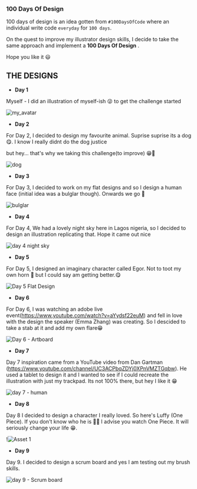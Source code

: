 ### 100 Days Of Design

100 days of design is an idea gotten from `#100DaysOfCode`  where an individual write code `everyday`  for `100 days`.

On the quest to improve my illustrator design skills, I decide to take the same approach and implement a __100 Days Of Design__ .

Hope you like it 😃

## THE DESIGNS

* **Day 1**

Myself - I did an illustration of myself-ish 😜 to get the challenge started

![my_avatar](https://user-images.githubusercontent.com/28215750/53978310-33bd4b00-410b-11e9-8ffc-61be364de173.png)

* **Day 2**

For Day 2, I decided to design my favourite animal. Suprise suprise its a dog 😋. I know I really didnt do the dog justice

but hey... that's why we taking this challenge(to improve) 😁💪

![dog](https://user-images.githubusercontent.com/28215750/54058499-406a9d80-41f6-11e9-8258-b0273238f028.png)

* **Day 3**

For Day 3, I decided to work on my flat designs and so I design a human face (initial idea was a bulglar though). Onwards we go 💪

![bulglar](https://user-images.githubusercontent.com/28215750/54088751-66f91780-4361-11e9-81bd-78f768cc8278.png)

* **Day 4**

For Day 4, We had a lovely night sky here in Lagos nigeria, so I decided to design an illustration replicating that. Hope it came out nice

![day 4 night sky](https://user-images.githubusercontent.com/28215750/54159557-89685f00-444d-11e9-96a4-74fc7606744b.png)

* **Day 5**

For Day 5, I designed an imaginary character called Egor. Not to toot my own horn 🚂 but I could say am getting better.😋

![Day 5 Flat Design](https://user-images.githubusercontent.com/28215750/54391020-186eb480-46a4-11e9-9e3e-b517ff6c8fb7.png)

* **Day 6**

For Day 6, I was watching an adobe live event(https://www.youtube.com/watch?v=aYydsf22euM) and fell in love with the design the speaker (Emma Zhang) was creating. So I descided to take a stab at it and add my own flare😁

![Day 6 - Artboard](https://user-images.githubusercontent.com/28215750/54465361-06ac1080-477b-11e9-8b7c-f529ca031157.png)


* **Day 7**

Day 7 inspiration came from a YouTube video from Dan Gartman (https://www.youtube.com/channel/UC3ACPbqZDYj0XPnVMZTGqbw). He used a tablet to design it and I wanted to see if I could recreate the illustration with just my trackpad. Its not 100% there, but hey I like it 😁

![day 7 - human](https://user-images.githubusercontent.com/28215750/54481079-9364d600-4830-11e9-9083-803dfa7909f3.png)

* **Day 8**

Day 8 I decided to design a character I really loved. So here's Luffy (One Piece). If you don't know who he is 🤦🏻‍ I advise you watch One Piece. It will seriously change your life 😁.

!![Asset 1](https://user-images.githubusercontent.com/28215750/54496816-c9b75980-48f3-11e9-88ab-3efdc52e24ef.png)

* **Day 9**

Day 9. I decided to design a scrum board and yes I am testing out my brush skills.

![day 9 - Scrum board](https://user-images.githubusercontent.com/28215750/54779803-5f1a5c80-4c18-11e9-98e0-0b2f6349f8bd.png)
